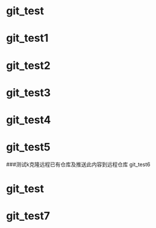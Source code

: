 # git_test
# git_test1
# git_test2
# git_test3
# git_test4
# git_test5
###测试k克隆远程已有仓库及推送此内容到远程仓库
git_test6
# git_test
# git_test7
